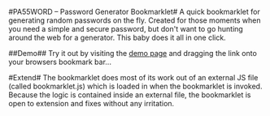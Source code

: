 #PA55WORD – Password Generator Bookmarklet#
A quick bookmarklet for generating random passwords on the fly. Created for those moments when you need a simple and secure password, but don't want to go hunting around the web for a generator. This baby does it all in one click.

##Demo##
Try it out by visiting the [demo page](http://jasonhowmans.github.com/pa55word/demo.html) and dragging the link onto your browsers bookmark bar...

#Extend#
The bookmarklet does most of its work out of an external JS file (called bookmarklet.js) which is loaded in when the bookmarklet is invoked. Because the logic is contained inside an external file, the bookmarklet is open to extension and fixes without any irritation.